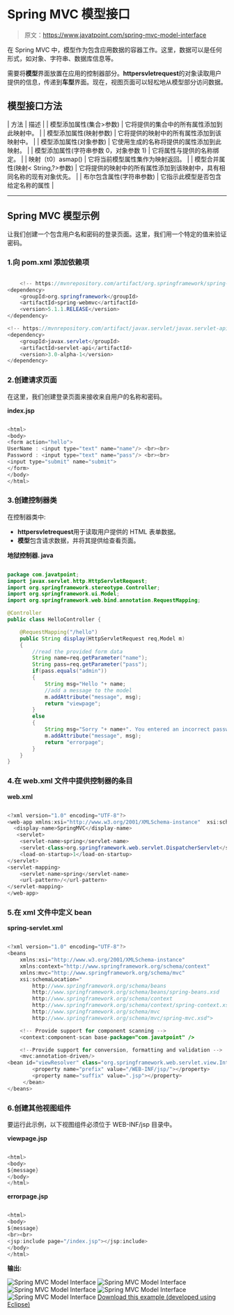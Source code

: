 # Spring MVC 模型接口

> 原文：<https://www.javatpoint.com/spring-mvc-model-interface>

在 Spring MVC 中，模型作为包含应用数据的容器工作。这里，数据可以是任何形式，如对象、字符串、数据库信息等。

需要将**模型**界面放置在应用的控制器部分。**httpersvletrequest**的对象读取用户提供的信息，传递到**车型**界面。现在，视图页面可以轻松地从模型部分访问数据。

## 模型接口方法

| 方法 | 描述 |
| 模型添加属性(集合>参数) | 它将提供的集合中的所有属性添加到此映射中。 |
| 模型添加属性(映射<string>参数)</string> | 它将提供的映射中的所有属性添加到该映射中。 |
| 模型添加属性(对象参数) | 它使用生成的名称将提供的属性添加到此映射。 |
| 模型添加属性(字符串参数 0，对象参数 1) | 它将属性与提供的名称绑定。 |
| 映射〔t0〕asmap() | 它将当前模型属性集作为映射返回。 |
| 模型合并属性(映射< String,?>参数) | 它将提供的映射中的所有属性添加到该映射中，具有相同名称的现有对象优先。 |
| 布尔包含属性(字符串参数) | 它指示此模型是否包含给定名称的属性 |

* * *

## Spring MVC 模型示例

让我们创建一个包含用户名和密码的登录页面。这里，我们用一个特定的值来验证密码。

### 1.向 pom.xml 添加依赖项

```java

    <!-- https://mvnrepository.com/artifact/org.springframework/spring-webmvc -->
<dependency>
    <groupId>org.springframework</groupId>
    <artifactId>spring-webmvc</artifactId>
    <version>5.1.1.RELEASE</version>
</dependency>

<!-- https://mvnrepository.com/artifact/javax.servlet/javax.servlet-api -->
<dependency>  
    <groupId>javax.servlet</groupId>  
    <artifactId>servlet-api</artifactId>  
    <version>3.0-alpha-1</version>  
</dependency>

```

### 2.创建请求页面

在这里，我们创建登录页面来接收来自用户的名称和密码。

**index.jsp**

```java

<html>
<body>
<form action="hello">
UserName : <input type="text" name="name"/> <br><br>
Password : <input type="text" name="pass"/> <br><br> 
<input type="submit" name="submit">
</form>
</body>
</html>

```

### 3.创建控制器类

在控制器类中:

*   **httpersvletrequest**用于读取用户提供的 HTML 表单数据。
*   **模型**包含请求数据，并将其提供给查看页面。

**地狱控制器. java**

```java

package com.javatpoint;
import javax.servlet.http.HttpServletRequest;
import org.springframework.stereotype.Controller;
import org.springframework.ui.Model;
import org.springframework.web.bind.annotation.RequestMapping;

@Controller
public class HelloController {

	@RequestMapping("/hello")
	public String display(HttpServletRequest req,Model m)
	{
		//read the provided form data
		String name=req.getParameter("name");
		String pass=req.getParameter("pass");
		if(pass.equals("admin"))
		{
			String msg="Hello "+ name;
			//add a message to the model
			m.addAttribute("message", msg);
			return "viewpage";
		}
		else
		{
			String msg="Sorry "+ name+". You entered an incorrect password";
			m.addAttribute("message", msg);
			return "errorpage";
		}	
	}
}

```

### 4.在 web.xml 文件中提供控制器的条目

**web.xml**

```java

<?xml version="1.0" encoding="UTF-8"?>
<web-app xmlns:xsi="http://www.w3.org/2001/XMLSchema-instance"  xsi:schemaLocation="http://java.sun.com/xml/ns/javaee http://java.sun.com/xml/ns/javaee/web-app_3_0.xsd" id="WebApp_ID" version="3.0">
  <display-name>SpringMVC</display-name>
   <servlet>  
    <servlet-name>spring</servlet-name>  
    <servlet-class>org.springframework.web.servlet.DispatcherServlet</servlet-class>  
    <load-on-startup>1</load-on-startup>    
</servlet>  
<servlet-mapping>  
    <servlet-name>spring</servlet-name>  
    <url-pattern>/</url-pattern>  
</servlet-mapping>  
</web-app>

```

### 5.在 xml 文件中定义 bean

**spring-servlet.xml**

```java

<?xml version="1.0" encoding="UTF-8"?>
<beans 
	xmlns:xsi="http://www.w3.org/2001/XMLSchema-instance" 
	xmlns:context="http://www.springframework.org/schema/context"
	xmlns:mvc="http://www.springframework.org/schema/mvc"
	xsi:schemaLocation="
		http://www.springframework.org/schema/beans
    	http://www.springframework.org/schema/beans/spring-beans.xsd
    	http://www.springframework.org/schema/context
    	http://www.springframework.org/schema/context/spring-context.xsd
    	http://www.springframework.org/schema/mvc
        http://www.springframework.org/schema/mvc/spring-mvc.xsd">

	<!-- Provide support for component scanning -->
	<context:component-scan base-package="com.javatpoint" />

	<!--Provide support for conversion, formatting and validation -->
	<mvc:annotation-driven/>
<bean id="viewResolver" class="org.springframework.web.servlet.view.InternalResourceViewResolver">
        <property name="prefix" value="/WEB-INF/jsp/"></property>
        <property name="suffix" value=".jsp"></property>        
     </bean>
</beans>

```

### 6.创建其他视图组件

要运行此示例，以下视图组件必须位于 WEB-INF/jsp 目录中。

**viewpage.jsp**

```java

<html>
<body>
${message}
</body>
</html>

```

**errorpage.jsp**

```java

<html>
<body>
${message}
<br><br>
<jsp:include page="/index.jsp"></jsp:include>
</body>
</html>

```

**输出:**

![Spring MVC Model Interface](../img/2e20e7ab09039b400690996c8b1ee306.png)
![Spring MVC Model Interface](../img/6c3eda1442099f053ced43427aad6d0e.png)
![Spring MVC Model Interface](../img/f83b5ef30ac5d5d8546ad84c750a98fc.png)
![Spring MVC Model Interface](../img/8be35906341164b98447c19ea5422e70.png)
![Spring MVC Model Interface](../img/6e8609e12412f1e828444504d2015f13.png)
[Download this example (developed using Eclipse)](https://static.javatpoint.com/sppages/download/SpringMVCRequestModel.zip)